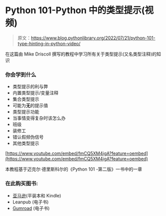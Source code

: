 # Python 101-Python 中的类型提示(视频)

> 原文：<https://www.blog.pythonlibrary.org/2022/07/21/python-101-type-hinting-in-python-video/>

在这篇由 Mike Driscoll 撰写的教程中学习所有关于类型提示(又名类型注释)的知识

### 你会学到什么

*   类型提示的利与弊
*   内置类型提示/变量注释
*   集合类型提示
*   可能为**无**的提示值
*   类型提示功能
*   当事情变得复杂时该怎么办
*   班级
*   装修工
*   错认假频伪信号
*   其他类型提示

[https://www.youtube.com/embed/fmCQ5XM4igA?feature=oembed](https://www.youtube.com/embed/fmCQ5XM4igA?feature=oembed)

本教程基于迈克尔·德里斯科尔的《Python 101 -第二版》一书中的一章

### 在此购买图书:

*   [亚马逊](https://amzn.to/2Zo1ARG)(平装本和 Kindle)
*   Leanpub (电子书)
*   [Gumroad](https://driscollis.gumroad.com/l/pypy101) (电子书)